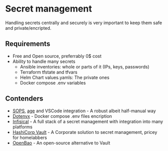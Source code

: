 # Secret management

Handling secrets centrally and securely is very important to keep them safe and private/encripted.

## Requirements

- Free and Open source, preferrably 0$ cost
- Ability to handle many secrets
  - Ansible inventories: whole or parts of it (IPs, keys, passwords)
  - Terraform tfstate and tfvars
  - Helm Chart values.yamls: The private ones
  - Docker compose .env variables

## Contenders

- [SOPS](https://github.com/getsops/sops), [age](https://github.com/FiloSottile/age) and VSCode integration - A robust albeit half-manual way
- [Dotenvx](https://dotenvx.com/) - Docker compose .env files encription
- [Infisical](https://infisical.com/) - A full stack of a secret management with integration into many platforms
- [HashiCorp Vault](https://www.hashicorp.com/en/products/vault) - A Corporate solution to secret management, pricey for homelabbers
- [OpenBao](https://openbao.org/) - An open-source alternative to Vault
